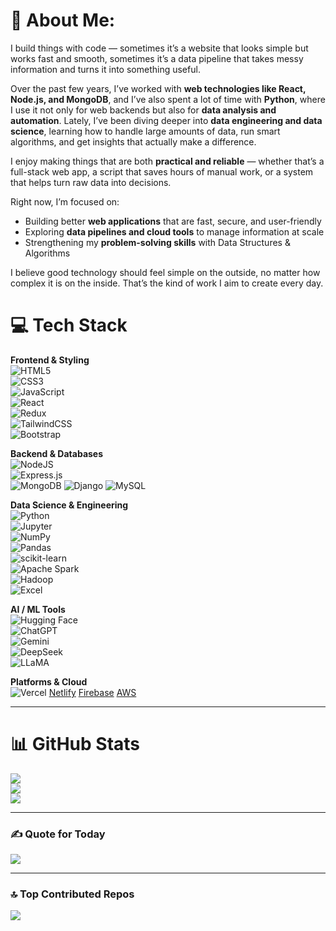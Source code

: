 # 💫 About Me:
I build things with code — sometimes it’s a website that looks simple but works fast and smooth, sometimes it’s a data pipeline that takes messy information and turns it into something useful.  

Over the past few years, I’ve worked with **web technologies like React, Node.js, and MongoDB**, and I’ve also spent a lot of time with **Python**, where I use it not only for web backends but also for **data analysis and automation**. Lately, I’ve been diving deeper into **data engineering and data science**, learning how to handle large amounts of data, run smart algorithms, and get insights that actually make a difference.  

I enjoy making things that are both **practical and reliable** — whether that’s a full-stack web app, a script that saves hours of manual work, or a system that helps turn raw data into decisions.  

Right now, I’m focused on:  
- Building better **web applications** that are fast, secure, and user-friendly  
- Exploring **data pipelines and cloud tools** to manage information at scale  
- Strengthening my **problem-solving skills** with Data Structures & Algorithms  

I believe good technology should feel simple on the outside, no matter how complex it is on the inside. That’s the kind of work I aim to create every day.  


# 💻 Tech Stack  

**Frontend & Styling**  
![HTML5](https://img.shields.io/badge/html5-%23E34F26.svg?style=for-the-badge&logo=html5&logoColor=white)  
![CSS3](https://img.shields.io/badge/css3-%231572B6.svg?style=for-the-badge&logo=css3&logoColor=white)  
![JavaScript](https://img.shields.io/badge/javascript-%23323330.svg?style=for-the-badge&logo=javascript&logoColor=%23F7DF1E)  
![React](https://img.shields.io/badge/react-%2320232a.svg?style=for-the-badge&logo=react&logoColor=%2361DAFB)  
![Redux](https://img.shields.io/badge/redux-%23593d88.svg?style=for-the-badge&logo=redux&logoColor=white)  
![TailwindCSS](https://img.shields.io/badge/tailwindcss-%2338B2AC.svg?style=for-the-badge&logo=tailwind-css&logoColor=white)  
![Bootstrap](https://img.shields.io/badge/bootstrap-%238511FA.svg?style=for-the-badge&logo=bootstrap&logoColor=white)  

**Backend & Databases**  
![NodeJS](https://img.shields.io/badge/node.js-6DA55F?style=for-the-badge&logo=node.js&logoColor=white)  
![Express.js](https://img.shields.io/badge/express.js-%23404d59.svg?style=for-the-badge&logo=express&logoColor=%2361DAFB)  
![MongoDB](https://img.shields.io/badge/MongoDB-%234ea94b.svg?style=for-the-badge&logo=mongodb&logoColor=white)
![Django](https://img.shields.io/badge/MongoDB-%234ea94b.svg?style=for-the-badge&logo=django&logoColor=white)
![MySQL](https://img.shields.io/badge/mysql-%2300000f.svg?style=for-the-badge&logo=mysql&logoColor=white)  

**Data Science & Engineering**  
![Python](https://img.shields.io/badge/python-3670A0?style=for-the-badge&logo=python&logoColor=ffdd54)  
![Jupyter](https://img.shields.io/badge/jupyter-%23F37626.svg?style=for-the-badge&logo=jupyter&logoColor=white)  
![NumPy](https://img.shields.io/badge/numpy-%23013243.svg?style=for-the-badge&logo=numpy&logoColor=white)  
![Pandas](https://img.shields.io/badge/pandas-%23150458.svg?style=for-the-badge&logo=pandas&logoColor=white)  
![scikit-learn](https://img.shields.io/badge/scikit--learn-%23F7931E.svg?style=for-the-badge&logo=scikit-learn&logoColor=white)  
![Apache Spark](https://img.shields.io/badge/Apache%20Spark-E25A1C.svg?style=for-the-badge&logo=apachespark&logoColor=white)  
![Hadoop](https://img.shields.io/badge/Hadoop-%23FFCC00.svg?style=for-the-badge&logo=apachehadoop&logoColor=black)  
![Excel](https://img.shields.io/badge/Excel-%23217346.svg?style=for-the-badge&logo=microsoft-excel&logoColor=white)  

**AI / ML Tools**  
![Hugging Face](https://img.shields.io/badge/HuggingFace-%23FFDD00.svg?style=for-the-badge&logo=huggingface&logoColor=black)  
![ChatGPT](https://img.shields.io/badge/OpenAI-412991?style=for-the-badge&logo=openai&logoColor=white)  
![Gemini](https://img.shields.io/badge/Gemini-4285F4?style=for-the-badge&logo=google&logoColor=white)  
![DeepSeek](https://img.shields.io/badge/DeepSeek-%23121212.svg?style=for-the-badge&logoColor=white)  
![LLaMA](https://img.shields.io/badge/LLaMA-%23000000.svg?style=for-the-badge&logo=meta&logoColor=white)  

**Platforms & Cloud**  
![Vercel](https://img.shields.io/badge/vercel-%23000000.svg?style=for-the-badge&logo=vercel&logoColor=white)  [Netlify](https://img.shields.io/badge/netlify-%23000000.svg?style=for-the-badge&logo=netlify&logoColor=#00C7B7)  [Firebase](https://img.shields.io/badge/Firebase-039BE5?style=for-the-badge&logo=Firebase&logoColor=white)   [AWS](https://img.shields.io/badge/AWS-%23FF9900.svg?style=for-the-badge&logo=amazon-aws&logoColor=white)  

---

# 📊 GitHub Stats  
![](https://github-readme-stats.vercel.app/api?username=RMWajahat&theme=dark&hide_border=false&include_all_commits=true&count_private=true)  
![](https://github-readme-streak-stats.herokuapp.com/?user=RMWajahat&theme=dark&hide_border=false)  
![](https://github-readme-stats.vercel.app/api/top-langs/?username=RMWajahat&theme=dark&hide_border=false&include_all_commits=true&count_private=true&layout=compact)  

---

### ✍️ Quote for Today  
![](https://quotes-github-readme.vercel.app/api?type=horizontal&theme=dark)  

---

### 🔝 Top Contributed Repos  
![](https://github-contributor-stats.vercel.app/api?username=RMWajahat&limit=5&theme=dark&combine_all_yearly_contributions=true) 
